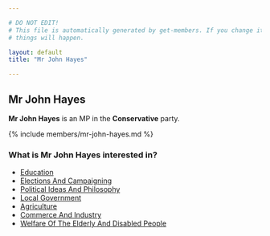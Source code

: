 ```yaml
---

# DO NOT EDIT!
# This file is automatically generated by get-members. If you change it, bad
# things will happen.

layout: default
title: "Mr John Hayes"

---
```


## Mr John Hayes

**Mr John Hayes** is an MP in the **Conservative** party.

{% include members/mr-john-hayes.md %}

### What is Mr John Hayes interested in?


* [Education](/interests/education.html)
* [Elections And Campaigning](/interests/elections-and-campaigning.html)
* [Political Ideas And Philosophy](/interests/political-ideas-and-philosophy.html)
* [Local Government](/interests/local-government.html)
* [Agriculture](/interests/agriculture.html)
* [Commerce And Industry](/interests/commerce-and-industry.html)
* [Welfare Of The Elderly And Disabled People](/interests/welfare-of-the-elderly-and-disabled-people.html)
